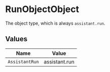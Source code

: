 # RunObjectObject

The object type, which is always `assistant.run`.


## Values

| Name           | Value          |
| -------------- | -------------- |
| `AssistantRun` | assistant.run  |